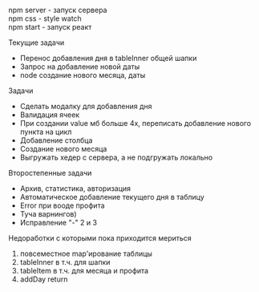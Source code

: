 npm server - запуск сервера \
npm css - style watch \
npm start - запуск реакт

Текущие задачи
* Перенос добавления дня в tableInner общей шапки
* Запрос на добавление новой даты
* node создание нового месяца, даты

Задачи
* Сделать модалку для добавления дня
* Валидация ячеек
* При создании value мб больше 4х, переписать добавление нового пункта на цикл
* Добавление столбца
* Создание нового месяца
* Выгружать хедер с сервера, а не подгружать локально

Второстепенные задачи
* Архив, статистика, авторизация
* Автоматическое добавление текущего дня в таблицу
* Error при вооде профита
* Туча варнингов)
* Исправление "-" 2 и 3





Недоработки с которыми пока приходится мериться
1. повсеместное map'ирование таблицы
2. tableInner в т.ч. для шапки
3. tableItem в т.ч. для месяца и профита
4. addDay return